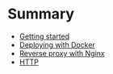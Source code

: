 # Summary

* [Getting started](README.md)
 * [Deploying with Docker](Docker.md)
 * [Reverse proxy with Nginx](Nginx.md)
* [HTTP](HTTP.md)
